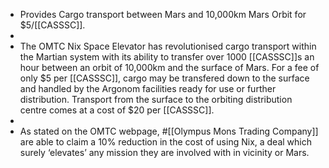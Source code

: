 - Provides Cargo transport between Mars and 10,000km Mars Orbit for $5/[[CASSSC]].
-
- The OMTC Nix Space Elevator has revolutionised cargo transport within the Martian system with its ability to transfer over 1000 [[CASSSC]]s an hour between an orbit of 10,000km and the surface of Mars. For a fee of only $5 per [[CASSSC]], cargo may be transfered down to the surface and handled by the Argonom facilities ready for use or further distribution. Transport from the surface to the orbiting distribution centre comes at a cost of $20 per [[CASSSC]].
-
- As stated on the OMTC webpage, #[[Olympus Mons Trading Company]] are able to claim a 10% reduction in the cost of using Nix, a deal which surely ‘elevates’ any mission they are involved with in vicinity or Mars.